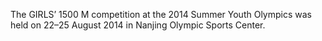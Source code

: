 The GIRLS’ 1500 M competition at the 2014 Summer Youth Olympics was held on 22–25 August 2014 in Nanjing Olympic Sports Center.
